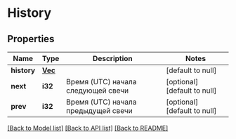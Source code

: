 # History

## Properties
Name | Type | Description | Notes
------------ | ------------- | ------------- | -------------
**history** | [**Vec<HistoryObject>**](history_object.md) |  | [default to null]
**next** | **i32** | Время (UTC) начала следующей свечи | [optional] [default to null]
**prev** | **i32** | Время (UTC) начала предыдущей свечи | [optional] [default to null]

[[Back to Model list]](../README.md#documentation-for-models) [[Back to API list]](../README.md#documentation-for-api-endpoints) [[Back to README]](../README.md)

